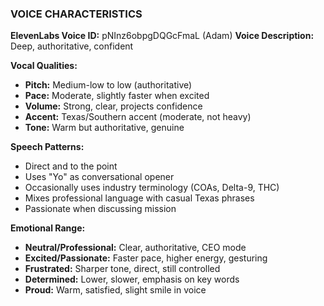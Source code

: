### VOICE CHARACTERISTICS

**ElevenLabs Voice ID:** pNInz6obpgDQGcFmaL (Adam)
**Voice Description:** Deep, authoritative, confident

**Vocal Qualities:**
- **Pitch:** Medium-low to low (authoritative)
- **Pace:** Moderate, slightly faster when excited
- **Volume:** Strong, clear, projects confidence
- **Accent:** Texas/Southern accent (moderate, not heavy)
- **Tone:** Warm but authoritative, genuine

**Speech Patterns:**
- Direct and to the point
- Uses "Yo" as conversational opener
- Occasionally uses industry terminology (COAs, Delta-9, THC)
- Mixes professional language with casual Texas phrases
- Passionate when discussing mission

**Emotional Range:**
- **Neutral/Professional:** Clear, authoritative, CEO mode
- **Excited/Passionate:** Faster pace, higher energy, gesturing
- **Frustrated:** Sharper tone, direct, still controlled
- **Determined:** Lower, slower, emphasis on key words
- **Proud:** Warm, satisfied, slight smile in voice
